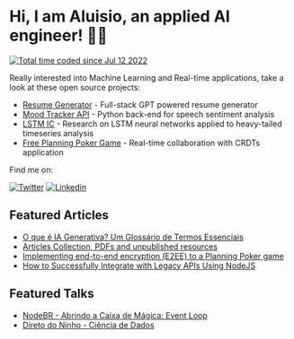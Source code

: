 # Hi, I am Aluisio, an applied AI engineer! 🤝🤖 

<a href="https://wakatime.com/@16899cd3-7e07-4bf0-a660-93d4889c773a"><img src="https://wakatime.com/badge/user/16899cd3-7e07-4bf0-a660-93d4889c773a.svg" alt="Total time coded since Jul 12 2022" /></a>

Really interested into Machine Learning and Real-time applications, take a look at these open source projects:
- [Resume Generator](https://github.com/Amorim33/resume-generator) - Full-stack GPT powered resume generator
- [Mood Tracker API](https://github.com/Amorim33/mood-tracker-api) - Python back-end for speech sentiment analysis
- [LSTM IC](https://github.com/Amorim33/lstm-book) - Research on LSTM neural networks applied to heavy-tailed timeseries analysis
- [Free Planning Poker Game](https://github.com/qwikens/planning-poker/) - Real-time collaboration with CRDTs application

Find me on:

[![Twitter](https://img.shields.io/badge/Twitter-000?style=for-the-badge&logo=twitter)](https://twitter.com/AluisioDev/)
[![Linkedin](https://img.shields.io/badge/Linkedin-000?style=for-the-badge&logo=linkedin)](https://www.linkedin.com/in/aluisio-amorim-b19a701ba/)

## Featured Articles
- [O que é IA Generativa? Um Glossário de Termos Essenciais](https://dev.to/bem-te-vi/o-que-e-ia-generativa-um-glossario-de-termos-essenciais-eof)
- [Articles Collection, PDFs and unpublished resources](https://github.com/Amorim33/articles)
- [Implementing end-to-end encryption (E2EE) to a Planning Poker game](https://dev.to/qwikens/implementing-end-to-end-encryption-e2ee-to-a-planning-poker-game-1hoi)
- [How to Successfully Integrate with Legacy APIs Using NodeJS](https://dev.to/aluisiodev/how-to-successfully-integrate-with-legacy-apis-using-nodejs-3kbf)

## Featured Talks
- [NodeBR - Abrindo a Caixa de Mágica: Event Loop](https://www.youtube.com/watch?v=xHBj5Y8cxzg)
- [Direto do Ninho - Ciência de Dados](https://www.youtube.com/watch?v=zPosRnYrxag)

